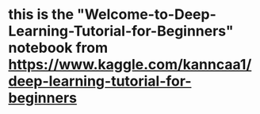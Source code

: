 # this is the "Welcome-to-Deep-Learning-Tutorial-for-Beginners" notebook from https://www.kaggle.com/kanncaa1/deep-learning-tutorial-for-beginners

